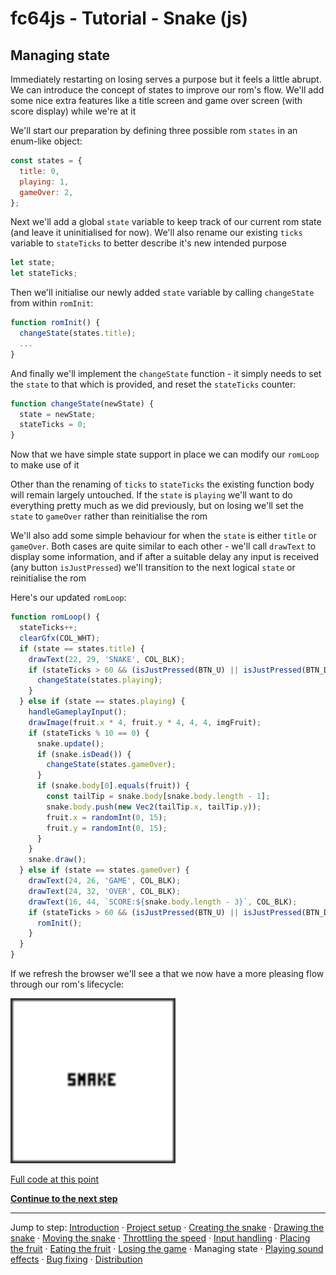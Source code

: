 # fc64js - Tutorial - Snake (js)

## Managing state

Immediately restarting on losing serves a purpose but it feels a little abrupt. We can introduce the concept of states to improve our rom's flow. We'll add some nice extra features like a title screen and game over screen (with score display) while we're at it

We'll start our preparation by defining three possible rom ```states``` in an enum-like object:

```js
const states = {
  title: 0,
  playing: 1,
  gameOver: 2,
};
```

Next we'll add a global ```state``` variable to keep track of our current rom state (and leave it uninitialised for now). We'll also rename our existing ```ticks``` variable to ```stateTicks``` to better describe it's new intended purpose

```js
let state;
let stateTicks;
```

Then we'll initialise our newly added ```state``` variable by calling ```changeState``` from within ```romInit```:

```js
function romInit() {
  changeState(states.title);
  ...
}
```

And finally we'll implement the ```changeState``` function - it simply needs to set the ```state``` to that which is provided, and reset the ```stateTicks``` counter:

```js
function changeState(newState) {
  state = newState;
  stateTicks = 0;
}
```

Now that we have simple state support in place we can modify our ```romLoop``` to make use of it

Other than the renaming of ```ticks``` to ```stateTicks``` the existing function body will remain largely untouched. If the ```state``` is ```playing``` we'll want to do everything pretty much as we did previously, but on losing we'll set the ```state``` to ```gameOver``` rather than reinitialise the rom

We'll also add some simple behaviour for when the ```state``` is either ```title``` or ```gameOver```. Both cases are quite similar to each other - we'll call ```drawText``` to display some information, and if after a suitable delay any input is received (any button ```isJustPressed```) we'll transition to the next logical ```state``` or reinitialise the rom

Here's our updated ```romLoop```:

```js
function romLoop() {
  stateTicks++;
  clearGfx(COL_WHT);
  if (state == states.title) {
    drawText(22, 29, 'SNAKE', COL_BLK);
    if (stateTicks > 60 && (isJustPressed(BTN_U) || isJustPressed(BTN_D) || isJustPressed(BTN_L) || isJustPressed(BTN_R) || isJustPressed(BTN_A) || isJustPressed(BTN_B))) {
      changeState(states.playing);
    }
  } else if (state == states.playing) {
    handleGameplayInput();
    drawImage(fruit.x * 4, fruit.y * 4, 4, 4, imgFruit);
    if (stateTicks % 10 == 0) {
      snake.update();
      if (snake.isDead()) {
        changeState(states.gameOver);
      }
      if (snake.body[0].equals(fruit)) {
        const tailTip = snake.body[snake.body.length - 1];
        snake.body.push(new Vec2(tailTip.x, tailTip.y));
        fruit.x = randomInt(0, 15);
        fruit.y = randomInt(0, 15);
      }
    }
    snake.draw();
  } else if (state == states.gameOver) {
    drawText(24, 26, 'GAME', COL_BLK);
    drawText(24, 32, 'OVER', COL_BLK);
    drawText(16, 44, `SCORE:${snake.body.length - 3}`, COL_BLK);
    if (stateTicks > 60 && (isJustPressed(BTN_U) || isJustPressed(BTN_D) || isJustPressed(BTN_L) || isJustPressed(BTN_R) || isJustPressed(BTN_A) || isJustPressed(BTN_B))) {
      romInit();
    }
  }
}
```

If we refresh the browser we'll see a that we now have a more pleasing flow through our rom's lifecycle:

<img src="images/0-preview.gif" width="264"/>

[Full code at this point](versions/v10.html)

[**Continue to the next step**](11.md)

---

Jump to step: [Introduction](readme.md) · [Project setup](01.md) · [Creating the snake](02.md) · [Drawing the snake](03.md) · [Moving the snake](04.md) · [Throttling the speed](05.md) · [Input handling](06.md) · [Placing the fruit](07.md) · [Eating the fruit](08.md) · [Losing the game](09.md) · Managing state · [Playing sound effects](11.md) · [Bug fixing](12.md) · [Distribution](13.md)

